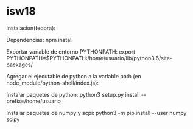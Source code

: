 # isw18
Instalacion(fedora):

Dependencias:
npm install

Exportar variable de entorno PYTHONPATH:
export PYTHONPATH=$PYTHONPATH:/home/usuario/lib/python3.6/site-packages/

Agregar el ejecutable de python a la variable path (en node_module/python-shell/index.js):


Instalar paquetes de python:
python3 setup.py install --prefix=/home/usuario

Instalar paquetes de numpy y scpi:
python3 -m pip install --user numpy scipy